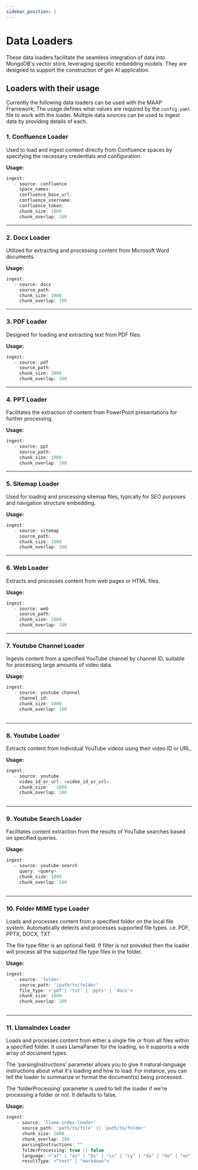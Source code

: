 ```yaml
---
sidebar_position: 2
---
```


# Data Loaders

These data loaders facilitate the seamless integration of data into MongoDB's vector store, leveraging specific embedding models. They are designed to support the construction of gen AI application.


## Loaders with their usage
Currently the following data loaders can be used with the MAAP Framework; The usage defines what values are required by the `config.yaml` file to work with the loader. Multiple data sources can be used to ingest data by providing details of each.

### 1. Confluence Loader

Used to load and ingest content directly from Confluence spaces by specifying the necessary credentials and configuration.

**Usage:**
```js
ingest:
   - source: confluence
     space_names:
     confluence_base_url:
     confluence_username:
     confluence_token:
     chunk_size: 1000
     chunk_overlap: 100
```

---

### 2. Docx Loader

Utilized for extracting and processing content from Microsoft Word documents.

**Usage:**
```js
ingest:
   - source: docx
     source_path:
     chunk_size: 1000
     chunk_overlap: 100
```

---

### 3. PDF Loader

Designed for loading and extracting text from PDF files.

**Usage:**
```js
ingest:
   - source: pdf
     source_path:
     chunk_size: 1000
     chunk_overlap: 100
```

---

### 4. PPT Loader

Facilitates the extraction of content from PowerPoint presentations for further processing.

**Usage:**
```js
ingest:
   - source: ppt
     source_path:
     chunk_size: 1000
     chunk_overlap: 100
```

---

### 5. Sitemap Loader

Used for loading and processing sitemap files, typically for SEO purposes and navigation structure embedding.

**Usage:**
```js
ingest:
   - source: sitemap
     source_path:
     chunk_size: 1000
     chunk_overlap: 100

```

---

### 6. Web Loader

Extracts and processes content from web pages or HTML files.

**Usage:**
```js
ingest:
   - source: web
     source_path:
     chunk_size: 1000
     chunk_overlap: 100

```

---

### 7. Youtube Channel Loader

Ingests content from a specified YouTube channel by channel ID, suitable for processing large amounts of video data.

**Usage:**
```js
ingest:
   - source: youtube-channel
     channel_id:
     chunk_size: 1000
     chunk_overlap: 100
    
```

---

### 8. Youtube Loader

Extracts content from individual YouTube videos using their video ID or URL.

**Usage:**
```js
ingest:
   - source: youtube
     video_id_or_url: <video_id_or_url>
     chunk_size:   1000
     chunk_overlap: 100
    
```

---

### 9. Youtube Search Loader

Facilitates content extraction from the results of YouTube searches based on specified queries.

**Usage:**
```js
ingest:
   - source: youtube-search
     query: <query>
     chunk_size: 1000
     chunk_overlap: 100
    
```
---

### 10. Folder MIME type Loader

Loads and processes content from a specified folder on the local file system. Automatically detects and processes supported file types.
i.e. PDF, PPTX, DOCX, TXT

The file type filter is an optional field. If filter is not provided then the loader will process all the supported file type files in the folder.

**Usage:**
```js
ingest:
   - source: 'folder'
     source_path: '/path/to/folder'
     file_type: <'pdf'| 'txt' | 'pptx' | 'docx'> 
     chunk_size: 1000
     chunk_overlap: 100
    
```

---

### 11. LlamaIndex Loader

Loads and processes content from either a single file or from all files within a specified folder.
It uses LlamaParser for the loading, so it supports a wide array of document types.

The 'parsingInstructions' parameter allows you to give it natural-language instructions about what it's loading and how to load.
For instance, you can tell the loader to summarize or format the document(s) being processed.

The 'folderProcessing' parameter is used to tell the loader if we're processing a folder or not. It defaults to false.

**Usage:**
```js
ingest:
    - source: 'llama-index-loader'
      source_path: 'path/to/file' || 'path/to/folder'
      chunk_size: 2000
      chunk_overlap: 200
      parsingInstructions: ""
      folderProcessing: true || false
      language: <"af" | "az" | "bs" | "cs" | "cy" | "da" | "de" | "en" | "es" | "et" | "fr" | "ga" | "hr" | "hu" | "id" | "is" | "it" | "ku" | "la" | "lt" | "lv" | "mi" | "ms" | "mt" | "nl" | "no" | "oc" | "pi" | "pl" | "pt" | "ro" | "rs_latin" | "sk" | "sl" | "sq" | "sv" | "sw" | "tl" | "tr" | "uz" | "vi" | "ar" | "fa" | "ug" | "ur" | "bn" | "as" | "mni" | "ru" | "rs_cyrillic" | "be" | "bg" | "uk" | "mn" | "abq" | "ady" | "kbd" | "ava" | "dar" | "inh" | "che" | "lbe" | "lez" | "tab" | "tjk" | "hi" | "mr" | "ne" | "bh" | "mai" | "ang" | "bho" | "mah" | "sck" | "new" | "gom" | "sa" | "bgc" | "th" | "ch_sim" | "ch_tra" | "ja" | "ko" | "ta" | "te" | "kn">
      resultType: <"text" | "markdown"> 
```